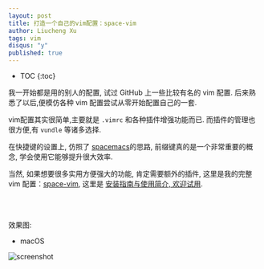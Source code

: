 ```yaml
---
layout: post
title: 打造一个自己的vim配置：space-vim
author: Liucheng Xu
tags: vim
disqus: "y"
published: true
---
```


* TOC
{:toc}


我一开始都是用的别人的配置, 试过 GitHub 上一些比较有名的 vim 配置. 后来熟悉了以后,便模仿各种 vim 配置尝试从零开始配置自己的一套.

vim配置其实很简单,主要就是 `.vimrc` 和各种插件增强功能而已. 而插件的管理也很方便,有 `vundle` 等诸多选择.

在快捷键的设置上, 仿照了 [spacemacs](https://github.com/syl20bnr/spacemacs)的思路, 前缀键真的是一个非常重要的概念, 学会使用它能够提升很大效率.

当然, 如果想要很多实用方便强大的功能, 肯定需要额外的插件, 这里是我的完整 vim 配置：[space-vim](https://github.com/liuchengxu/space-vim), 这里是 [安装指南与使用简介, 欢迎试用](https://github.com/liuchengxu/space-vim/blob/master/doc/tutorial_cn.md).

<br />
<div class="github-card" data-github="liuchengxu/space-vim" data-width="400" data-height="150" data-theme="default"></div>
<script src="//cdn.jsdelivr.net/github-cards/latest/widget.js"></script>
<br />

效果图:

- macOS

![screenshot](https://github.com/liuchengxu/space-vim/blob/master/doc/img/screenshot.png?raw=true)

